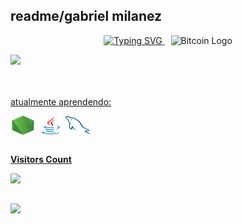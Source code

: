 ## readme/gabriel milanez

<p align="center">
  <a href="https://git.io/typing-svg">
    <img src="https://readme-typing-svg.herokuapp.com/?color=FFF&size=35&width=1000&lines=Hello+there,+my+name+is+Gabriel+Milanez;Im+16;Im+from+São+Paulo;Be+Free!+p2p+" alt="Typing SVG">
  </a>
  <img src="https://cryptologos.cc/logos/bitcoin-btc-logo.png?v=025" alt="Bitcoin Logo" height="40" width="40" style="margin-left: 10px;" />
</p>

<div>
  <a href="https://github.com/gmilanezz">
    <img height="180em" src="https://github-readme-stats.vercel.app/api/top-langs/?username=gmilanezz&layout=compact&langs_count=7&theme=calm"/>
</div><br><br>

<p>atualmente aprendendo:</p>
  
<div style="display: inline-block">
  <img align="center" alt="gmilanezz-nodejs" height="30" width="40" src="https://raw.githubusercontent.com/devicons/devicon/master/icons/nodejs/nodejs-original.svg">
  <img align="center" alt="gmilanezz-java" height="30" width="40" src="https://raw.githubusercontent.com/devicons/devicon/master/icons/java/java-original.svg">
  <img align="center" alt="gmilanezz-sql" height="30" width="40" src="https://raw.githubusercontent.com/devicons/devicon/master/icons/mysql/mysql-original.svg">
</div><br>

<div>
<br><p><b>Visitors Count</b></p>  
<p><img src="https://profile-counter.glitch.me/{gmilanezz}/count.svg" /></p> 
</div>

##

<div> 
  <a href="https://www.linkedin.com/in/gabrielmilanez" target="_blank">
    <img src="https://img.shields.io/badge/-LinkedIn-%230077B5?style=for-the-badge&logo=linkedin&logoColor=white" target="_blank">
  </a> 
</div>
